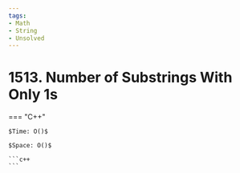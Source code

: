 ```yaml
---
tags:
- Math
- String
- Unsolved
---
```



# 1513. Number of Substrings With Only 1s

=== "C++"

    $Time: O()$

    $Space: O()$

    ```c++
    ```